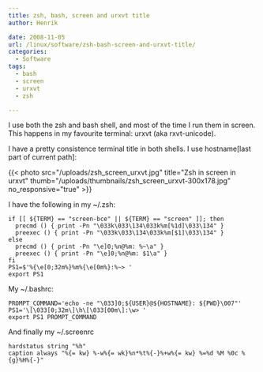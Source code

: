 ```yaml
---
title: zsh, bash, screen and urxvt title
author: Henrik

date: 2008-11-05
url: /linux/software/zsh-bash-screen-and-urxvt-title/
categories:
  - Software
tags:
  - bash
  - screen
  - urxvt
  - zsh

---
```

I use both the zsh and bash shell, and most of the time I run them in screen. This happens in my favourite terminal: urxvt (aka rxvt-unicode).
<!--more-->

I have a pretty consistence terminal title in both shells. I use hostname[last part of current path]:

{{< photo src="/uploads/zsh_screen_urxvt.jpg" title="Zsh in screen in urxvt" thumb="/uploads/thumbnails/zsh_screen_urxvt-300x178.jpg" no_responsive="true" >}}

I have the following in my ~/.zsh:


<pre>
<code class="language-bash">if [[ ${TERM} == "screen-bce" || ${TERM} == "screen" ]]; then
  precmd () { print -Pn "\033k\033\134\033k%m[%1d]\033\134" }
  preexec () { print -Pn "\033k\033\134\033k%m[$1]\033\134" }
else
  precmd () { print -Pn "\e]0;%n@%m: %~\a" }
  preexec () { print -Pn "\e]0;%n@%m: $1\a" }
fi
PS1=$'%{\e[0;32m%}%m%{\e[0m%}:%~&gt; '
export PS1
</code></pre>

My ~/.bashrc:

<pre>
<code class="language-bash">PROMPT_COMMAND='echo -ne "\033]0;${USER}@${HOSTNAME}: ${PWD}\007"'
PS1='\[\033[0;32m\]\h\[\033[00m\]:\w&gt; '
export PS1 PROMPT_COMMAND
</code></pre>

And finally my ~/.screenrc

<pre>
<code class="language-bash">hardstatus string "%h"
caption always "%{= kw} %-w%{= wk}%n*%t%{-}%+w%{= kw} %=%d %M %0c %{g}%H%{-}"
</code></pre>
